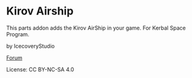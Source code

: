# Kirov Airship

This parts addon adds the  Kirov AirShip in your game. For Kerbal Space Program.

by IcecoveryStudio

[Forum](http://forum.kerbalspaceprogram.com/index.php?/topic/152467-*/)

License: CC BY-NC-SA 4.0
